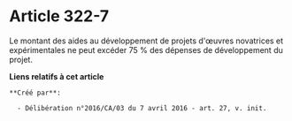 # Article 322-7

Le montant des aides au développement de projets d'œuvres novatrices et expérimentales ne peut excéder 75 % des dépenses de
développement du projet.

**Liens relatifs à cet article**

	**Créé par**:

	  - Délibération n°2016/CA/03 du 7 avril 2016 - art. 27, v. init.
